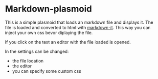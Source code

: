 # Markdown-plasmoid

This is a simple plasmoid that loads an markdown file and displays it.
The file is loaded and converted to html with [markdown-it](https://github.com/markdown-it/markdown-it). This way you can inject your own css bevor diplaying the file.

If you click on the text an editor with the file loaded is opened.

In the settings can be changed:
- the file location
- the editor
- you can specify some custom css
